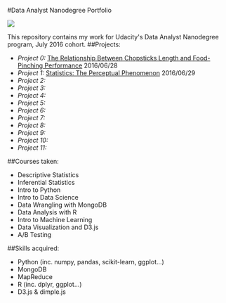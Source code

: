 #Data Analyst Nanodegree Portfolio

<img src="https://pbs.twimg.com/media/B4LemTlIMAAy8AM.jpg">

This repository contains my work for Udacity's Data Analyst Nanodegree program, July 2016 cohort.
##Projects:
* *Project 0:* [The Relationship Between Chopsticks Length and Food-Pinching Performance](https://github.com/ronafan/data-analysis-nanodgree_projects/tree/master/p0-chopstick-length-analysis) 2016/06/28
* *Project 1:* [Statistics: The Perceptual Phenomenon](https://github.com/ronafan/data-analysis-nanodgree_projects/tree/master/p1-test-perceptual-phenomenon) 2016/06/29
* *Project 2:*
* *Project 3:*
* *Project 4:*
* *Project 5:*
* *Project 6:*
* *Project 7:*
* *Project 8:*
* *Project 9:*
* *Project 10:*
* *Project 11:*


##Courses taken:
* Descriptive Statistics
* Inferential Statistics
* Intro to Python
* Intro to Data Science
* Data Wrangling with MongoDB
* Data Analysis with R
* Intro to Machine Learning
* Data Visualization and D3.js
* A/B Testing

##Skills acquired:
* Python (inc. numpy, pandas, scikit-learn, ggplot...)
* MongoDB
* MapReduce
* R (inc. dplyr, ggplot...)
* D3.js & dimple.js
